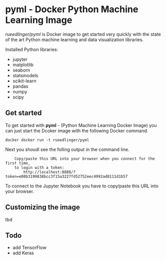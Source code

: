 # pyml - Docker Python Machine Learning Image
_rueedlinger/pyml_ is Docker image to get started very quickly with the state of the art 
Python machine learning and data visualization libraries. 

Installed Python libraries:

- jupyter 
- matplotlib 
- seaborn
- statsmodels
- scikit-learn 
- pandas 
- numpy 
- scipy 

## Get started

To get started with __pyml__ - (Python Machine Learning Docker Image) you can just start the Dcoker image with the following Docker command.  

    docker docker run -t rueedlinger/pyml

Next you shoudl see the folling output in the command line.

        Copy/paste this URL into your browser when you connect for the first time,
        to login with a token:
            http://localhost:8888/?token=e00b3199838bcc3f15a3227fd52752eec4992ad8111d1b57

To connect to the Jupyter Notebook you have to copy/paste this URL into your browser.

## Customizing the image
tbd

## Todo
- add TensorFlow
- add Keras